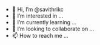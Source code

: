 - 👋 Hi, I’m @savithrikc
- 👀 I’m interested in ...
- 🌱 I’m currently learning ...
- 💞️ I’m looking to collaborate on ...
- 📫 How to reach me ...

<!---
savithrikc/savithrikc is a ✨ special ✨ repository because its `README.md` (this file) appears on your GitHub profile.
You can click the Preview link to take a look at your changes.
--->
